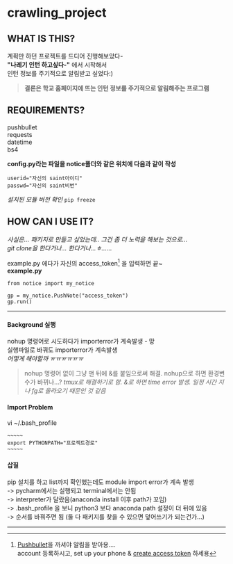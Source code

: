 # crawling_project

## WHAT IS THIS?  

계획만 하던 프로젝트를 드디어 진행해보았다-  
**"나레기 인턴 하고싶다-"** 에서 시작해서  
인턴 정보를 주기적으로 알림받고 싶었다:)
>**결론은 학교 홈페이지에 뜨는 인턴 정보를 주기적으로 알림해주는 프로그램**      



## REQUIREMENTS?  

pushbullet  
requests  
datetime  
bs4    


**config.py라는 파일을 notice폴더와 같은 위치에 다음과 같이 작성**
```
userid="자신의 saint아이디"  
passwd="자신의 saint비번"
```
  
*설치된 모듈 버전 확인*
`pip freeze`

## HOW CAN I USE IT?  

*사실은... 패키지로 만들고 싶었는데.. 그건 좀 더 노력을 해보는 것으로...*  
*git clone을 한다거나... 한다거나...ㅎ......*  

example.py 에다가 자신의 access_token[^1] 을 입력하면 끝~  
**example.py**  
```
from notice import my_notice

gp = my_notice.PushNote("access_token")
gp.run()
```
  
---
#### Background 실행
  
nohup 명령어로 시도하다가 importerror가 계속발생 - 망  
실행파일로 바꿔도 importerror가 계속발생  
*어떻게 해야할까 ㅠㅠㅠㅠㅠㅠ*    

>nohup 명령어 없이 그냥 맨 뒤에 &를 붙임으로써 해결. nohup으로 하면 환경변수가
>바뀌나...?
>*tmux로 해결하기로 함. &로 하면 time error 발생. 일정 시간 지나 fg로 올라오기*
>*때문인 것 같음*
#### Import Problem

vi ~/.bash_profile 
```
~~~~~
export PYTHONPATH="프로젝트경로"
~~~~~
```    
#### 삽질

pip 설치를 하고 list까지 확인했는데도 module import error가 계속 발생  
-> pycharm에서는 실행되고 terminal에서는 안됨  
-> interpreter가 달랐음(anaconda install 이후 path가 꼬임)  
-> .bash_profile 을 보니 python3 보다 anaconda path 설정이 더 뒤에 있음  
-> 순서를 바꿔주면 됨 (둘 다 패키지를 찾을 수 있으면 덮어쓰기가 되는건가...)    

---
[^1]: [Pushbullet](https://www.pushbullet.com)을 까셔야 알림을 받아용....  
account 등록하시고, set up your phone & [create access token](https://www.pushbullet.com/#settings/account) 하세용
